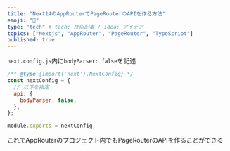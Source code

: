 ```yaml
---
title: "Next14のAppRouterでPageRouterのAPIを作る方法"
emoji: "📘"
type: "tech" # tech: 技術記事 / idea: アイデア
topics: ["Nextjs", "AppRouter", "PageRouter", "TypeScript"]
published: true
---
```


`next.config.js`内に`bodyParser: false`を記述

```js
/** @type {import('next').NextConfig} */
const nextConfig = {
  // 以下を指定
  api: {
    bodyParser: false,
  },
};

module.exports = nextConfig;
```

これでAppRouterのプロジェクト内でもPageRouterのAPIを作ることができる